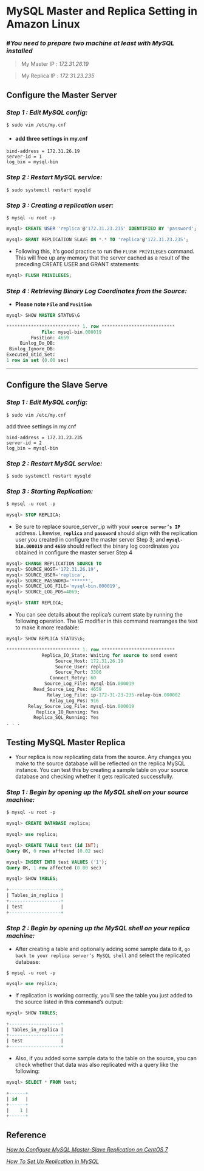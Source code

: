 # **MySQL Master and Replica Setting in Amazon Linux**

### #**_You need to prepare two machine at least with MySQL installed_**

> My Master IP : _172.31.26.19_

> My Replica IP : _172.31.23.235_

## **Configure the Master Server**

### **_Step 1 : Edit MySQL config:_**

```shell
$ sudo vim /etc/my.cnf
```

- #### add three settings in my.cnf

```text
bind-address = 172.31.26.19
server-id = 1
log_bin = mysql-bin
```

### **_Step 2 : Restart MySQL service:_**

```shell
$ sudo systemctl restart mysqld
```

### **_Step 3 : Creating a replication user:_**

```shell
$ mysql -u root -p
```

```SQL
mysql> CREATE USER 'replica'@'172.31.23.235' IDENTIFIED BY 'password';
```

```SQL
mysql> GRANT REPLICATION SLAVE ON *.* TO 'replica'@'172.31.23.235';
```

- Following this, it’s good practice to run the `FLUSH PRIVILEGES` command. This will free up any memory that the server cached as a result of the preceding CREATE USER and GRANT statements:

```SQL
mysql> FLUSH PRIVILEGES;
```

### **_Step 4 : Retrieving Binary Log Coordinates from the Source:_**

- **Please note `File` and `Position`**

```SQL
mysql> SHOW MASTER STATUS\G

*************************** 1. row ***************************
             File: mysql-bin.000019
         Position: 4659
     Binlog_Do_DB:
 Binlog_Ignore_DB:
Executed_Gtid_Set:
1 row in set (0.00 sec)
```

---

## **Configure the Slave Serve**

### **_Step 1 : Edit MySQL config:_**

```shell
$ sudo vim /etc/my.cnf
```

add three settings in my.cnf

```text
bind-address = 172.31.23.235
server-id = 2
log_bin = mysql-bin
```

### **_Step 2 : Restart MySQL service:_**

```shell
$ sudo systemctl restart mysqld
```

### **_Step 3 : Starting Replication:_**

```SQL
$ mysql -u root -p
```

```SQL
mysql> STOP REPLICA;
```

- Be sure to replace source_server_ip with your **`source server’s IP`** address. Likewise, **`replica`** and **`password`** should align with the replication user you created in configure the master server Step 3; and **`mysql-bin.000019`** and **`4659`** should reflect the binary log coordinates you obtained in configure the master server Step 4

```SQL
mysql> CHANGE REPLICATION SOURCE TO
mysql> SOURCE_HOST='172.31.26.19',
mysql> SOURCE_USER='replica',
mysql> SOURCE_PASSWORD='******',
mysql> SOURCE_LOG_FILE='mysql-bin.000019',
mysql> SOURCE_LOG_POS=4069;
```

```SQL
mysql> START REPLICA;
```

- You can see details about the replica’s current state by running the following operation. The \G modifier in this command rearranges the text to make it more readable:

```SQL
mysql> SHOW REPLICA STATUS\G;

*************************** 1. row ***************************
             Replica_IO_State: Waiting for source to send event
                  Source_Host: 172.31.26.19
                  Source_User: replica
                  Source_Port: 3306
                Connect_Retry: 60
              Source_Log_File: mysql-bin.000019
          Read_Source_Log_Pos: 4659
               Relay_Log_File: ip-172-31-23-235-relay-bin.000002
                Relay_Log_Pos: 916
        Relay_Source_Log_File: mysql-bin.000019
           Replica_IO_Running: Yes
          Replica_SQL_Running: Yes
. . .
```

## **Testing MySQL Master Replica**

- Your replica is now replicating data from the source. Any changes you make to the source database will be reflected on the replica MySQL instance. You can test this by creating a sample table on your source database and checking whether it gets replicated successfully.

### **_Step 1 : Begin by opening up the MySQL shell on your source machine:_**

```SQL
$ mysql -u root -p
```

```SQL
mysql> CREATE DATABASE replica;
```

```SQL
mysql> use replica;

mysql> CREATE TABLE test (id INT);
Query OK, 0 rows affected (0.02 sec)

mysql> INSERT INTO test VALUES ('1');
Query OK, 1 row affected (0.00 sec)
```

```SQL
mysql> SHOW TABLES;

+-------------------+
| Tables_in_replica |
+-------------------+
| test              |
+-------------------+
```

### **_Step 2 : Begin by opening up the MySQL shell on your replica machine:_**

- After creating a table and optionally adding some sample data to it, `go back to your replica server’s MySQL shell` and select the replicated database:

```shell
$ mysql -u root -p
```

```SQL
mysql> use replica;
```

- If replication is working correctly, you’ll see the table you just added to the source listed in this command’s output:

```SQL
mysql> SHOW TABLES;

+-------------------+
| Tables_in_replica |
+-------------------+
| test              |
+-------------------+
```

- Also, if you added some sample data to the table on the source, you can check whether that data was also replicated with a query like the following:

```SQL
mysql> SELECT * FROM test;

+------+
| id   |
+------+
|    1 |
+------+
```

## **Reference**

[_How to Configure MySQL Master-Slave Replication on CentOS 7_](https://linuxize.com/post/how-to-configure-mysql-master-slave-replication-on-centos-7/)

[_How To Set Up Replication in MySQL_](https://www.digitalocean.com/community/tutorials/how-to-set-up-replication-in-mysql)
